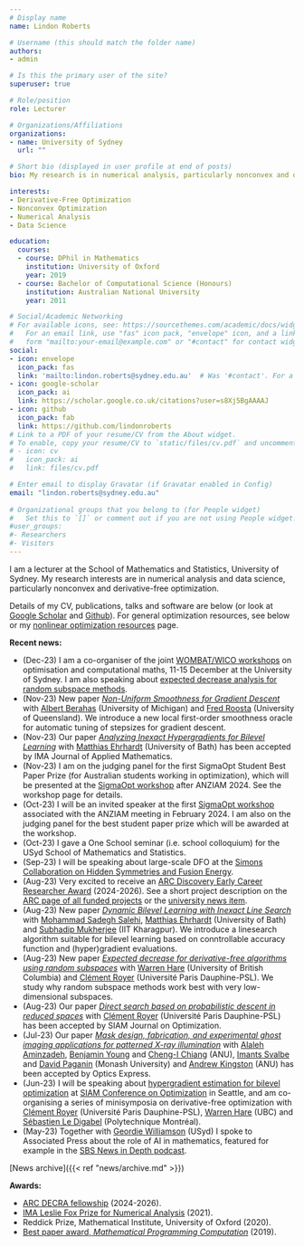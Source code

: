 ```yaml
---
# Display name
name: Lindon Roberts

# Username (this should match the folder name)
authors:
- admin

# Is this the primary user of the site?
superuser: true

# Role/position
role: Lecturer

# Organizations/Affiliations
organizations:
- name: University of Sydney
  url: ""

# Short bio (displayed in user profile at end of posts)
bio: My research is in numerical analysis, particularly nonconvex and derivative-free optimization.

interests:
- Derivative-Free Optimization
- Nonconvex Optimization
- Numerical Analysis
- Data Science

education:
  courses:
  - course: DPhil in Mathematics
    institution: University of Oxford
    year: 2019
  - course: Bachelor of Computational Science (Honours)
    institution: Australian National University
    year: 2011

# Social/Academic Networking
# For available icons, see: https://sourcethemes.com/academic/docs/widgets/#icons
#   For an email link, use "fas" icon pack, "envelope" icon, and a link in the
#   form "mailto:your-email@example.com" or "#contact" for contact widget.
social:
- icon: envelope
  icon_pack: fas
  link: 'mailto:lindon.roberts@sydney.edu.au'  # Was '#contact'. For a direct email link, use "mailto:test@example.org".
- icon: google-scholar
  icon_pack: ai
  link: https://scholar.google.co.uk/citations?user=s8Xj5BgAAAAJ
- icon: github
  icon_pack: fab
  link: https://github.com/lindonroberts
# Link to a PDF of your resume/CV from the About widget.
# To enable, copy your resume/CV to `static/files/cv.pdf` and uncomment the lines below.  
# - icon: cv
#   icon_pack: ai
#   link: files/cv.pdf

# Enter email to display Gravatar (if Gravatar enabled in Config)
email: "lindon.roberts@sydney.edu.au"
  
# Organizational groups that you belong to (for People widget)
#   Set this to `[]` or comment out if you are not using People widget.  
#user_groups:
#- Researchers
#- Visitors
---
```


I am a lecturer at the School of Mathematics and Statistics, University of Sydney. My research interests are in numerical analysis and data science, particularly nonconvex and derivative-free optimization. 

Details of my CV, publications, talks and software are below (or look at [Google Scholar](https://scholar.google.co.uk/citations?user=s8Xj5BgAAAAJ) and [Github](https://github.com/lindonroberts)). For general optimization resources, see below or my [nonlinear optimization resources](opt/) page.

**Recent news:**

- (Dec-23) I am a co-organiser of the joint [WOMBAT/WICO workshops](https://wombat.mocao.org/) on optimisation and computational maths, 11-15 December at the University of Sydney. I am also speaking about [expected decrease analysis for random subspace methods](https://arxiv.org/abs/2308.04734).
- (Nov-23) New paper [*Non-Uniform Smoothness for Gradient Descent*](https://arxiv.org/abs/2311.08615) with [Albert Berahas](https://aberahas.engin.umich.edu/) (University of Michigan) and [Fred Roosta](https://people.smp.uq.edu.au/FredRoosta/) (University of Queensland). We introduce a new local first-order smoothness oracle for automatic tuning of stepsizes for gradient descent.
- (Nov-23) Our paper [*Analyzing Inexact Hypergradients for Bilevel Learning*](https://doi.org/10.1093/imamat/hxad035) with [Matthias Ehrhardt](https://mehrhardt.github.io/) (University of Bath) has been accepted by IMA Journal of Applied Mathematics. 
- (Nov-23) I am on the judging panel for the first SigmaOpt Student Best Paper Prize (for Australian students working in optimization), which will be presented at the [SigmaOpt workshop](https://www.mathematics.org.au/sys/pages/plain.php?page_id=25&conf_id=61) after ANZIAM 2024. See the workshop page for details.
- (Oct-23) I will be an invited speaker at the first [SigmaOpt workshop](https://www.mathematics.org.au/sys/pages/plain.php?page_id=25&conf_id=61) associated with the ANZIAM meeting in February 2024. I am also on the judging panel for the best student paper prize which will be awarded at the workshop. 
- (Oct-23) I gave a One School seminar (i.e. school colloquium) for the USyd School of Mathematics and Statistics.
- (Sep-23) I will be speaking about large-scale DFO at the [Simons Collaboration on Hidden Symmetries and Fusion Energy](https://hiddensymmetries.princeton.edu/meetings/simons-hour-talks).
- (Aug-23) Very excited to receive an [ARC Discovery Early Career Researcher Award](https://www.arc.gov.au/funding-research/funding-schemes/discovery-program/discovery-early-career-researcher-award-decra) (2024-2026). See a short project description on the [ARC page of all funded projects](https://rms.arc.gov.au/RMS/Report/Download/Report/1b0c8b2e-7bb0-4f2d-8f52-ad207cfbb41d/252) or the [university news item](https://www.sydney.edu.au/news-opinion/news/2023/08/28/early-career-researchers-awarded-5-1m-funding.html).
- (Aug-23) New paper [*Dynamic Bilevel Learning with Inexact Line Search*](https://arxiv.org/abs/2308.10098) with [Mohammad Sadegh Salehi](https://mohammadsadeghsalehi.github.io/), [Matthias Ehrhardt](https://mehrhardt.github.io/) (University of Bath) and [Subhadip Mukherjee](https://sites.google.com/view/subhadip-mukherjee/home) (IIT Kharagpur). We introduce a linesearch algorithm suitable for bilevel learning based on conntrollable accuracy function and (hyper)gradient evaluations.
- (Aug-23) New paper [*Expected decrease for derivative-free algorithms using random subspaces*](https://arxiv.org/abs/2308.04734) with [Warren Hare](https://cmps.ok.ubc.ca/about/contact/warren-hare/) (University of British Columbia) and [Clément Royer](https://www.lamsade.dauphine.fr/~croyer/) (Université Paris Dauphine-PSL). We study why random subspace methods work best with very low-dimensional subspaces.
- (Aug-23) Our paper [*Direct search based on probabilistic descent in reduced spaces*](https://doi.org/10.1137/22M1488569) with [Clément Royer](https://www.lamsade.dauphine.fr/~croyer/) (Université Paris Dauphine-PSL) has been accepted by SIAM Journal on Optimization.
- (Jul-23) Our paper [*Mask design, fabrication, and experimental ghost imaging applications for patterned X-ray illumination*](https://doi.org/10.1364/OE.495024) with [Alaleh Aminzadeh](https://physics.anu.edu.au/contact/people/profile.php?ID=2927), [Benjamin Young](https://physics.anu.edu.au/contact/people/profile.php?ID=1150) and [Cheng-I Chiang](https://physics.anu.edu.au/contact/people/profile.php?ID=3077) (ANU), [Imants Svalbe](https://research.monash.edu/en/persons/imants-svalbe) and [David Paganin](https://www.monash.edu/science/schools/physics/research/research-areas?a=64532) (Monash University) and [Andrew Kingston](https://physics.anu.edu.au/contact/people/profile.php?ID=67) (ANU) has been accepted by Optics Express.
- (Jun-23) I will be speaking about [hypergradient estimation for bilevel optimization](https://arxiv.org/abs/2301.04764) at [SIAM Conference on Optimization](https://www.siam.org/conferences/cm/conference/op23) in Seattle, and am co-organising a series of minisymposia on derivative-free optimization with [Clément Royer](https://www.lamsade.dauphine.fr/~croyer/) (Université Paris Dauphine-PSL), [Warren Hare](https://cmps.ok.ubc.ca/about/contact/warren-hare/) (UBC) and [Sébastien Le Digabel](https://www.gerad.ca/Sebastien.Le.Digabel/) (Polytechnique Montréal).
- (May-23) Together with [Geordie Williamson](https://www.maths.usyd.edu.au/u/geordie/) (USyd) I spoke to Associated Press about the role of AI in mathematics, featured for example in the [SBS News in Depth podcast](https://www.sbs.com.au/news/podcast-episode/mathematicians-say-artificial-intelligence-just-doesnt-add-up/jfvzbolc3).

[News archive]({{< ref "news/archive.md" >}})

**Awards:**

- [ARC DECRA fellowship](https://www.arc.gov.au/funding-research/funding-schemes/discovery-program/discovery-early-career-researcher-award-decra) (2024-2026).
- [IMA Leslie Fox Prize for Numerical Analysis](https://ima.org.uk/awards-medals/ima-leslie-fox-prize-numerical-analysis/) (2021).
- Reddick Prize, Mathematical Institute, University of Oxford (2020).
- [Best paper award, *Mathematical Programming Computation*](https://www.springer.com/journal/12532/updates/17226372) (2019).